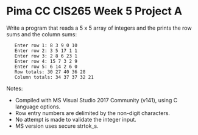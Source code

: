 # Pima CC CIS265 Week 5 Project A

Write a program that reads a 5 x 5 array of integers and the prints the row sums and the column sums:
```text
   Enter row 1: 8 3 9 0 10
   Enter row 2: 3 5 17 1 1
   Enter row 3: 2 8 6 23 1
   Enter row 4: 15 7 3 2 9
   Enter row 5: 6 14 2 6 0 
   Row totals: 30 27 40 36 28
   Column totals: 34 37 37 32 21
```
Notes:
*  Compiled with MS Visual Studio 2017 Community (v141), using C language options.
*  Row entry numbers are delimited by the non-digit characters.
*  No attempt is made to validate the integer input.
*  MS version uses secure strtok_s.
